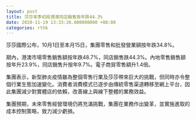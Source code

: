 ```yaml
---
layout: post
title: 莎莎本季初段港澳同店銷售按年跌44.3%
date: 2020-11-19 13:33:26.000000000 +08:00
categories: rthk
---
```


莎莎國際公布，10月1日至本月15日，集團零售和批發營業額按年跌34.8%。

期內，港澳市場零售銷售額按年跌48.7%，同店銷售跌44.3%。內地零售銷售額按年升23.9%，同店銷售升按年9.7%。電子商貿零售額升1.4倍。

集團表示，新型肺炎疫情雖為整個零售行業及莎莎帶來巨大的挑戰，但同時亦令整個行業生態加速變化。消費者消費模式已逐步由傳統零售渠道轉移至網上平台，因此集團減少對實體店的依賴，改善線上與線下整體的業務效益。

集團預期，未來零售經營環境仍將充滿挑戰，集團在業務作出變革，並實施進取的成本控制策略，致力減少虧損。
